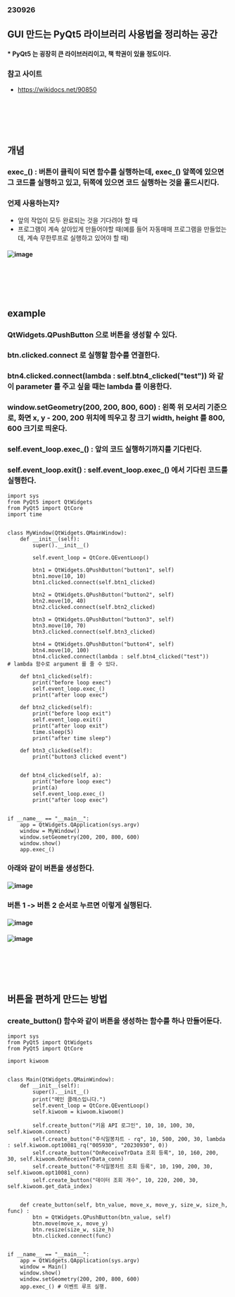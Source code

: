 ### 230926
## GUI 만드는 PyQt5 라이브러리 사용법을 정리하는 공간
#### * PyQt5 는 굉장히 큰 라이브러리이고, 책 학권이 있을 정도이다.
### 참고 사이트
- https://wikidocs.net/90850
### <br/><br/><br/>


## 개념
### exec_() : 버튼이 클릭이 되면 함수를 실행하는데, exec_() 앞쪽에 있으면 그 코드를 실행하고 있고, 뒤쪽에 있으면 코드 실행하는 것을 홀드시킨다.
### 언제 사용하는지?
- 앞의 작업이 모두 완료되는 것을 기다려야 할 때
- 프로그램이 계속 살아있게 만들어야할 때(예를 들어 자동매매 프로그램을 만들었는데, 계속 무한루프로 실행하고 있어야 할 때)
#### ![image](https://github.com/Shin-jongwhan/python_pyqt5/assets/62974484/d63bb2e9-e1ad-4726-9bbd-d2f59dd781df)
### <br/><br/><br/>


## example
### QtWidgets.QPushButton 으로 버튼을 생성할 수 있다.
### btn.clicked.connect 로 실행할 함수를 연결한다.
### btn4.clicked.connect(lambda : self.btn4_clicked("test")) 와 같이 parameter 를 주고 싶을 때는 lambda 를 이용한다.
### window.setGeometry(200, 200, 800, 600) : 왼쪽 위 모서리 기준으로, 화면 x, y - 200, 200 위치에 띄우고 창 크기 width, height 를 800, 600 크기로 띄운다.
### self.event_loop.exec_() : 앞의 코드 실행하기까지를 기다린다.
### self.event_loop.exit() : self.event_loop.exec_() 에서 기다린 코드를 실행한다.
```
import sys
from PyQt5 import QtWidgets
from PyQt5 import QtCore
import time


class MyWindow(QtWidgets.QMainWindow):
    def __init__(self):
        super().__init__()

        self.event_loop = QtCore.QEventLoop()

        btn1 = QtWidgets.QPushButton("button1", self)
        btn1.move(10, 10)
        btn1.clicked.connect(self.btn1_clicked)

        btn2 = QtWidgets.QPushButton("button2", self)
        btn2.move(10, 40)
        btn2.clicked.connect(self.btn2_clicked)

        btn3 = QtWidgets.QPushButton("button3", self)
        btn3.move(10, 70)
        btn3.clicked.connect(self.btn3_clicked)

        btn4 = QtWidgets.QPushButton("button4", self)
        btn4.move(10, 100)
        btn4.clicked.connect(lambda : self.btn4_clicked("test"))        # lambda 함수로 argument 를 줄 수 있다.

    def btn1_clicked(self):
        print("before loop exec")
        self.event_loop.exec_()
        print("after loop exec")

    def btn2_clicked(self):
        print("before loop exit")
        self.event_loop.exit()
        print("after loop exit")
        time.sleep(5)
        print("after time sleep")

    def btn3_clicked(self):
        print("button3 clicked event")


    def btn4_clicked(self, a):
        print("before loop exec")
        print(a)
        self.event_loop.exec_()
        print("after loop exec")


if __name__ == "__main__":
    app = QtWidgets.QApplication(sys.argv)
    window = MyWindow()
    window.setGeometry(200, 200, 800, 600)
    window.show()
    app.exec_()
```
### 아래와 같이 버튼을 생성한다.
#### ![image](https://github.com/Shin-jongwhan/python_pyqt5/assets/62974484/8f10b2d1-f628-49dc-91b0-91ba3a15c82a)
### 버튼 1 -> 버튼 2 순서로 누르면 이렇게 실행된다.
#### ![image](https://github.com/Shin-jongwhan/python_pyqt5/assets/62974484/cc20e1e6-74be-4515-80ef-2303dd41624e)
#### ![image](https://github.com/Shin-jongwhan/python_pyqt5/assets/62974484/1fde8001-7b4e-4105-b272-a1a702ac7cb2)
### <br/><br/><br/>

## 버튼을 편하게 만드는 방법
### create_button() 함수와 같이 버튼을 생성하는 함수를 하나 만들어둔다.
```
import sys
from PyQt5 import QtWidgets
from PyQt5 import QtCore

import kiwoom


class Main(QtWidgets.QMainWindow):
    def __init__(self):
        super().__init__()
        print("메인 클래스입니다.")
        self.event_loop = QtCore.QEventLoop()
        self.kiwoom = kiwoom.kiwoom()

        self.create_button("키움 API 로그인", 10, 10, 100, 30, self.kiwoom.connect)
        self.create_button("주식일봉차트 - rq", 10, 500, 200, 30, lambda : self.kiwoom.opt10081_rq("005930", "20230930", 0))
        self.create_button("OnReceiveTrData 조회 등록", 10, 160, 200, 30, self.kiwoom.OnReceiveTrData_conn)
        self.create_button("주식일봉차트 조회 등록", 10, 190, 200, 30, self.kiwoom.opt10081_conn)
        self.create_button("데이터 조회 개수", 10, 220, 200, 30, self.kiwoom.get_data_index)

        
    def create_button(self, btn_value, move_x, move_y, size_w, size_h, func) : 
        btn = QtWidgets.QPushButton(btn_value, self)
        btn.move(move_x, move_y)
        btn.resize(size_w, size_h)
        btn.clicked.connect(func)


if __name__ == "__main__":
    app = QtWidgets.QApplication(sys.argv)
    window = Main()
    window.show()
    window.setGeometry(200, 200, 800, 600)
    app.exec_() # 이벤트 루프 실행.
```
### <br/><br/><br/>




